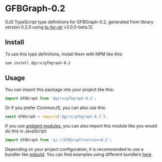 
# GFBGraph-0.2

GJS TypeScript type definitions for GFBGraph-0.2, generated from library version 0.2.0 using [ts-for-gir](https://github.com/gjsify/ts-for-gjs) v3.0.0-beta.12.

## Install

To use this type definitions, install them with NPM like this:
```bash
npm install @girs/gfbgraph-0.2
```

## Usage

You can import this package into your project like this:
```ts
import GFBGraph from '@girs/gfbgraph-0.2';
```

Or if you prefer CommonJS, you can also use this:
```ts
const GFBGraph = require('@girs/gfbgraph-0.2');
```

If you use [ambient modules](https://github.com/gjsify/ts-for-gir/tree/main/packages/cli#ambient-modules), you can also import this module like you would do this in JavaScript:

```ts
import GFBGraph from 'gi://GFBGraph?version=0.2';
```

Depending on your project configuration, it is recommended to use a bundler like [esbuild](https://esbuild.github.io/). You can find examples using different bundlers [here](https://github.com/gjsify/ts-for-gir/tree/main/examples).